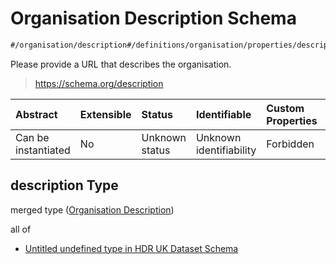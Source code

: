 # Organisation Description Schema

```txt
#/organisation/description#/definitions/organisation/properties/description
```

Please provide a URL that describes the organisation.

> <https://schema.org/description>

| Abstract            | Extensible | Status         | Identifiable            | Custom Properties | Additional Properties | Access Restrictions | Defined In                                                                                        |
| :------------------ | :--------- | :------------- | :---------------------- | :---------------- | :-------------------- | :------------------ | :------------------------------------------------------------------------------------------------ |
| Can be instantiated | No         | Unknown status | Unknown identifiability | Forbidden         | Allowed               | none                | [dataset.schema.json*](../../../schema/dataset/latest/dataset.schema.json "open original schema") |

## description Type

merged type ([Organisation Description](dataset-definitions-organisation-metadata-properties-organisation-description.md))

all of

*   [Untitled undefined type in HDR UK Dataset Schema](dataset-definitions-organisation-metadata-properties-organisation-description-allof-0.md "check type definition")
